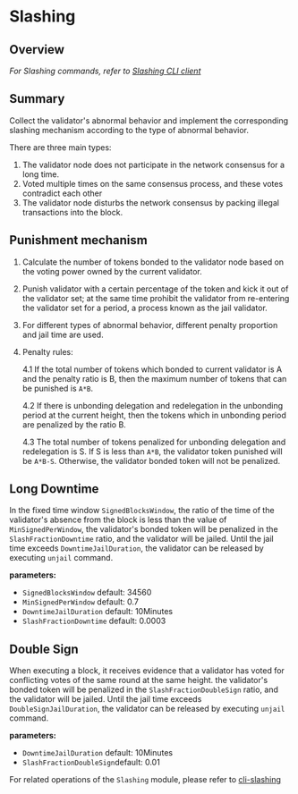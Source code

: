 # Slashing
## Overview

_For Slashing commands, refer to [Slashing CLI client](../cli-client/slashing.md)_

## Summary

Collect the validator's abnormal behavior and implement the corresponding slashing mechanism according to the type of abnormal behavior.

There are three main types:

1. The validator node does not participate in the network consensus for a long time.
2. Voted multiple times on the same consensus process, and these votes contradict each other
3. The validator node disturbs the network consensus by packing illegal transactions into the block.

## Punishment mechanism

1. Calculate the number of tokens bonded to the validator node based on the voting power owned by the current validator.
2. Punish validator  with a certain percentage of the token and kick it out of the validator set; at the same time prohibit the validator from re-entering the validator set for a period, a process known as the jail validator.
3. For different types of abnormal behavior, different penalty proportion and jail time are used.
4. Penalty rules:

    4.1 If the total number of tokens which bonded to current validator is A and the penalty ratio is B, then the maximum number of tokens that can be punished is `A*B`.

    4.2 If there is unbonding delegation and redelegation in the unbonding period at the current height, then the tokens which in unbonding period are penalized by the ratio B.

    4.3 The total number of tokens penalized for unbonding delegation and redelegation is S. If S is less than `A*B`, the validator token punished will be `A*B-S`. Otherwise, the validator bonded token will not be penalized.

## Long Downtime

In the fixed time window `SignedBlocksWindow`, the ratio of the time of the validator's absence from the block is less than the value of `MinSignedPerWindow`, the validator's bonded token will be penalized in the `SlashFractionDowntime` ratio, and the validator will be jailed. Until the jail time exceeds `DowntimeJailDuration`, the validator can be released by executing `unjail` command.

**parameters:**

* `SignedBlocksWindow` default: 34560
* `MinSignedPerWindow` default: 0.7
* `DowntimeJailDuration` default: 10Minutes
* `SlashFractionDowntime` default: 0.0003

## Double Sign

When executing a block, it receives evidence that a validator has voted for conflicting votes of the same round at the same height. the validator's bonded token will be penalized in the `SlashFractionDoubleSign` ratio, and the validator will be jailed. Until the jail time exceeds `DoubleSignJailDuration`, the validator can be released by executing `unjail` command.

**parameters:**

* `DowntimeJailDuration` default: 10Minutes
* `SlashFractionDoubleSign`default: 0.01

For related operations of the `Slashing` module, please refer to [cli-slashing](../cli-client/slashing.md)
